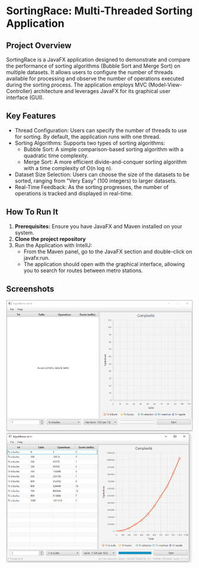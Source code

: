 # SortingRace: Multi-Threaded Sorting Application

## Project Overview

SortingRace is a JavaFX application designed to demonstrate and compare the performance of sorting algorithms (Bubble Sort and Merge Sort) on multiple datasets. It allows users to configure the number of threads available for processing and observe the number of operations executed during the sorting process. The application employs MVC (Model-View-Controller) architecture and leverages JavaFX for its graphical user interface (GUI).

## Key Features

- Thread Configuration: Users can specify the number of threads to use for sorting. By default, the application runs with one thread.
- Sorting Algorithms: Supports two types of sorting algorithms:
  - Bubble Sort: A simple comparison-based sorting algorithm with a quadratic time complexity.
  - Merge Sort: A more efficient divide-and-conquer sorting algorithm with a time complexity of O(n log n).
- Dataset Size Selection: Users can choose the size of the datasets to be sorted, ranging from "Very Easy" (100 integers) to larger datasets.
- Real-Time Feedback: As the sorting progresses, the number of operations is tracked and displayed in real-time.

## How To Run It

1. **Prerequisites:** Ensure you have JavaFX and Maven installed on your system.
2. **Clone the project repository**
3. Run the Application with IntelIJ:
    - From the Maven panel, go to the JavaFX section and double-click on javafx:run.
    - The application should open with the graphical interface, allowing you to search for routes between metro stations.

## Screenshots

![Initial Screen](images/initial_screen.png)![Sorting Screen](images/sorting_screen.png)